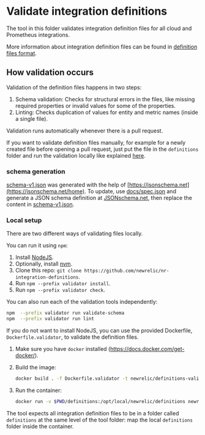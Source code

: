 # Validate integration definitions

The tool in this folder validates integration definition files for all cloud and Prometheus integrations.

More information about integration definition files can be found in [definition files format](../format.md).

## How validation occurs

Validation of the definition files happens in two steps:

1. Schema validation: Checks for structural errors in the files, like missing required properties or invalid values for some of the properties.
2. Linting: Checks duplication of values for entity and metric names (inside a single file).

Validation runs automatically whenever there is a pull request.

If you want to validate definition files manually, for example for a newly created file before opening a pull request, just put the file in the `definitions` folder  and run the validation locally like explained [here](#local-setup).

### schema generation

[schema-v1.json](./schema-v1.json) was generated with the help of [https://jsonschema.net](https://jsonschema.net/home). To update, use [docs/spec.json](../docs/spec.json) and generate a JSON schema definition at [JSONschema.net](https://jsonschema.net/home), then replace the content in [schema-v1.json](./schema-v1.json).

### Local setup

There are two different ways of validating files locally.

You can run it using `npm`:

1. Install [NodeJS](https://nodejs.org/en/).
2. Optionally, install [nvm](https://github.com/nvm-sh/nvm).
3. Clone this repo: `git clone https://github.com/newrelic/nr-integration-definitions`.
4. Run `npm --prefix validator install`.
5. Run `npm --prefix validator check`.

You can also run each of the validation tools independently:

```sh
npm  --prefix validator run validate-schema
npm  --prefix validator run lint
```

If you do not want to install NodeJS, you can use the provided Dockerfile, `Dockerfile.validator`, to validate the definition files.

1. Make sure you have `docker` installed (https://docs.docker.com/get-docker/).
2. Build the image:

    ```sh
    docker build . -f Dockerfile.validator -t newrelic/definitions-validator
    ```

3. Run the container:

    ```sh
    docker run -v $PWD/definitions:/opt/local/newrelic/definitions newrelic/definitions-validator
    ```

The tool expects all integration definition files to be in a folder called `definitions` at the same level of the tool folder: map the local `definitions` folder inside the container.
